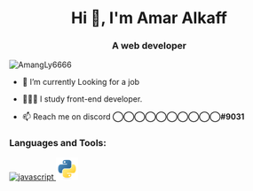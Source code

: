 <h1 align="center">Hi 👋, I'm Amar Alkaff</h1>
<h3 align="center">A web developer</h3>

<p align="left"> <img src="https://komarev.com/ghpvc/?username=amangly6666&label=Profile%20views&color=0e75b6&style=flat" alt="AmangLy6666" /> </p>

- 🔭 I’m currently Looking for a job

- 👨🏻‍💻 I study front-end developer.

- 📫 Reach me on discord **⃝⃝⃝⃝⃝⃝⃝⃝⃝⃝#9031**

<h3 align="left">Languages and Tools:</h3>
<p align="left"> <a href="https://www.javascript.com/" target="_blank" rel="noreferrer"> <img src="https://cdn.worldvectorlogo.com/logos/javascript-1.svg" alt="javascript" width="40" height="40"/> </a> <a href="https://www.python.org" target="_blank" rel="noreferrer"> <img src="https://raw.githubusercontent.com/devicons/devicon/master/icons/python/python-original.svg" alt="python" width="40" height="40"/> </a> </p>
